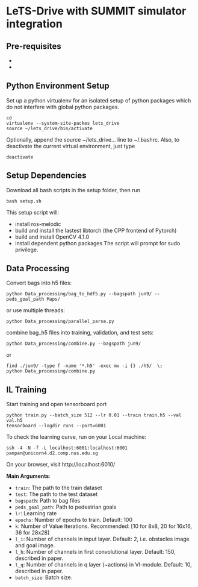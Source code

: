 #
# LeTS-Drive with SUMMIT simulator integration
## Pre-requisites
* [CUDA 10.0]: https://developer.nvidia.com/cuda-10.0-download-archive (Note: you need to follow the [official guide]:https://docs.nvidia.com/cuda/cuda-installation-guide-linux/index.html for a successful installation.)
* [CUDNN 7]: https://docs.nvidia.com/deeplearning/sdk/cudnn-install/index.html
## Python Environment Setup
Set up a python virtualenv for an isolated setup of python packages which do not interfere with global python packages.
```
cd
virtualenv --system-site-packes lets_drive 
source ~/lets_drive/bin/activate
```
Optionally, append the source ~/lets_drive... line to ~/.bashrc. Also, to deactivate the current virtual environment, just type 
```
deactivate
```
## Setup Dependencies
Download all bash scripts in the setup folder, then run
```
bash setup.sh
```
This setup script will:
* install ros-melodic
* build and install the lastest libtorch (the CPP frontend of Pytorch)
* build and install OpenCV 4.1.0
* install dependent python packages
The script will prompt for sudo privilege.
## Data Processing
Convert bags into h5 files:
```
python Data_processing/bag_to_hdf5.py --bagspath jun9/ --peds_goal_path Maps/
```
or use multiple threads:
```
python Data_processing/parallel_parse.py
```
combine bag_h5 files into training, validation, and test sets:
```
python Data_processing/combine.py --bagspath jun9/
```
or
```
find ./jun9/ -type f -name '*.h5' -exec mv -i {} ./h5/  \;
python Data_processing/combine.py
```
## IL Training
Start training and open tensorboard port
```
python train.py --batch_size 512 --lr 0.01 --train train.h5 --val val.h5
tensorboard --logdir runs --port=6001
```
To check the learning curve, run on your Local machine:
```
ssh -4 -N -f -L localhost:6001:localhost:6001 panpan@unicorn4.d2.comp.nus.edu.sg
```
On your browser, visit http://localhost:6010/

**Main Arguments**:
- `train`: The path to the train dataset
- `test`: The path to the test dataset
- `bagspath`: Path to bag files
- `peds_goal_path`: Path to pedestrian goals
- `lr`: Learning rate 
- `epochs`: Number of epochs to train. Default: 100
- `k`: Number of Value Iterations. Recommended: [10 for 8x8, 20 for 16x16, 36 for 28x28]
- `l_i`: Number of channels in input layer. Default: 2, i.e. obstacles image and goal image.
- `l_h`: Number of channels in first convolutional layer. Default: 150, described in paper.
- `l_q`: Number of channels in q layer (~actions) in VI-module. Default: 10, described in paper.
- `batch_size`: Batch size. 



